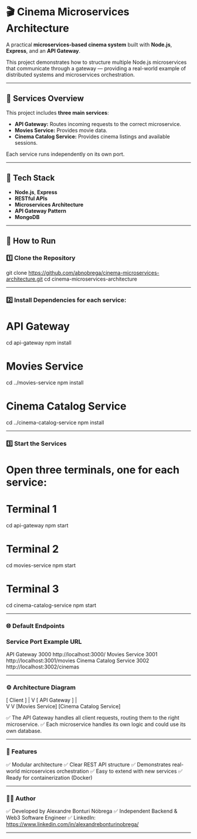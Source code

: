 # 🎬 Cinema Microservices Architecture

A practical **microservices-based cinema system** built with **Node.js**, **Express**, and an **API Gateway**.

This project demonstrates how to structure multiple Node.js microservices that communicate through a gateway — providing a real-world example of distributed systems and microservices orchestration.

---

## 📂 Services Overview

This project includes **three main services**:

- **API Gateway:** Routes incoming requests to the correct microservice.
- **Movies Service:** Provides movie data.
- **Cinema Catalog Service:** Provides cinema listings and available sessions.

Each service runs independently on its own port.

---

## 🧩 Tech Stack

- **Node.js**, **Express**
- **RESTful APIs**
- **Microservices Architecture**
- **API Gateway Pattern**
- **MongoDB**

---

## 🚀 How to Run

### 1️⃣ Clone the Repository

git clone https://github.com/abnobrega/cinema-microservices-architecture.git
cd cinema-microservices-architecture

---

### 2️⃣ Install Dependencies for each service:

# API Gateway
cd api-gateway
npm install

# Movies Service
cd ../movies-service
npm install

# Cinema Catalog Service
cd ../cinema-catalog-service
npm install

---

### 3️⃣ Start the Services
# Open three terminals, one for each service:

# Terminal 1
cd api-gateway
npm start

# Terminal 2
cd movies-service
npm start

# Terminal 3
cd cinema-catalog-service
npm start

---

### 🌐 Default Endpoints
### Service	            Port	Example URL
API Gateway	            3000	http://localhost:3000/
Movies Service	        3001	http://localhost:3001/movies
Cinema Catalog Service	3002	http://localhost:3002/cinemas

---

### ⚙️ Architecture Diagram
[ Client ]
   |
   V
[ API Gateway ]
   |            \
   V             V
[Movies Service] [Cinema Catalog Service]

✅ The API Gateway handles all client requests, routing them to the right microservice.
✅ Each microservice handles its own logic and could use its own database.

---

### 📝 Features
✅ Modular architecture
✅ Clear REST API structure
✅ Demonstrates real-world microservices orchestration
✅ Easy to extend with new services
✅ Ready for containerization (Docker)

---

### 👨‍💻 Author
✅ Developed by Alexandre Bonturi Nóbrega
✅ Independent Backend & Web3 Software Engineer
✅ LinkedIn: https://www.linkedin.com/in/alexandrebonturinobrega/

---

